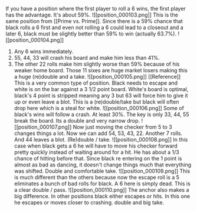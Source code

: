 If you have a position where the first player to roll a 6 wins, the first player has the advantage. It's about 59%.
![[position_000103.png]]
This is the same position from [[Prime vs. Prime]]. Since there is a 59% chance that black rolls a 6 first and even not rolling a 6 could lead to a closeout and a later 6, black must be slightly better than 59% to win (actually 63.7%).
![[position_000104.png]]
1) Any 6 wins immediately.
2) 55, 44, 33 will crash his board and make him less than 41%.
3) The other 22 rolls make him slightly worse than 59% because of his weaker home board.
Those 11 sixes are huge market losers making this a huge (re)double and a take.
![[position_000105.png]]
[[Reference]]
This is a very common type of position. Black needs to escape and white is on the bar against a 3 1/2 point board. White's board is optimal, black's 4 point is stripped meaning any 3 but 63 will force him to give it up or even leave a blot. This is a (re)double/take but black will often drop here which is a steal for white.
![[position_000106.png]]
Some of black's wins will follow a crash. At least 30%. The key is only 33, 44, 55 break the board. Its a double and very narrow drop.
![[position_000107.png]]
Now just moving the checker from 5 to 3 changes things a lot. Now we can add 54, 53, 43, 22. Another 7 rolls. And 44 leaves a blot. (Re)double / take.
![[position_000108.png]]
In this case when black gets a 6 he will have to move his checker forward pretty quickly instead of waiting around for a hit. He has about a 1/3 chance of hitting before that. Since black re entering on the 1 point is almost as bad as dancing, it doesn't change things much that everything was shifted. Double and comfortable take.
![[position_000109.png]]
This is much different than the others because now the escape roll is a 5 eliminates a bunch of bad rolls for black. A 6 here is simply dead. This is a clear double / pass.
![[position_000110.png]]
The anchor also makes a big difference. In other positions black either escapes or hits. In this one he escapes or moves closer to crashing. double and big take.